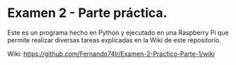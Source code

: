 # Examen 2 - Parte práctica.

Este es un programa hecho en Python y ejecutado en una Raspberry Pi que permite realizar diversas tareas explicadas en la Wiki de este repositorio.

Wiki: https://github.com/Fernando74lr/Examen-2-Practico-Parte-1/wiki
